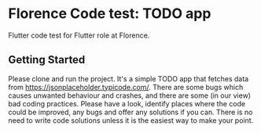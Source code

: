 # Florence Code test: TODO app

Flutter code test for Flutter role at Florence.
## Getting Started
Please clone and run the project. It's a simple TODO app that fetches data from https://jsonplaceholder.typicode.com/. There are some bugs which causes unwanted behaviour and crashes, and there are some (in our view) bad coding practices. Please have a look, identify places where the code could be improved, any bugs and offer any solutions if you can. There is no need to write code solutions unless it is the easiest way to make your point.
